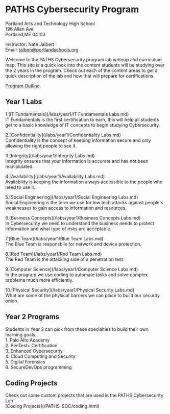 <h1>PATHS Cybersecurity Program</h1>

Portland Arts and Technology High School<br>
196 Allen Ave<br>
Portland,ME 04103<br>

Instructor: Nate Jalbert<br>
Email: jalben@portlandschools.org

Welcome to the PATHS Cybersecurity program lab writeup and curriculum map.  This site is a quick look into the content students will be studying over the 2 years in the program.  Check out each of the content areas to get a quick description of the lab and how that will prepare for certifications.

[Program Outline](https://github.com/jalbenPATHS/PATHS-SOC/blob/master/PATHS%20Cyber%20Security%20Program%20Outline%20(1).pdf)


<h2>Year 1 Labs</h2>

1.[IT Fundamentals](/labs/year1/IT Fundamentals Labs.md)<br>
IT Fundamentals is the first certification to earn, this will help all students get to a basic knowledge of IT concepts to begin studying Cybersecurity. <br>

2.[Confidentiality](/labs/year1/Confidentiality Labs.md)<br>
Confidentiality is the concept of keeping information secure and only allowing the right people to see it.<br>

3.[Integrity](/labs/year1/Integrity Labs.md)<br>
Integrity ensures that your information is accurate and has not been maniplulated.<br>

4.[Availability](/labs/year1/Availability Labs.md)<br>
Availability is keeping the information always accessible to the people who need to use it.<br>

5.[Social Engineering](/labs/year1/Social Engineering Labs.md)<br>
Social Engineering is the term we use for low tech attacks against people's weaknesses to gain access to information and resources.<br>

6.[Business Concepts](/labs/year1/Business Concepts Labs.md)<br>
In Cybersecurity we need to understand the business needs to protect information and what type of risks are acceptable.<br>

7.[Blue Team](/labs/year1/Blue Team Labs.md)<br>
The Blue Team is responsbile for network and device protection.<br>

8.[Red Team](/labs/year1/Red Team Labs.md)<br>
The Red Team is the attacking side of a penetration test.<br>

9.[Computer Science](/labs/year1/Computer Science Labs.md)<br>
In the program we use coding to automate tasks and solve complex problems much more efficiently.<br>

10.[Physical Security](/labs/year1/Physical Security Labs.md)<br>
What are some of the physical barriers we can place to build our security onion.<br>

<h2>Year 2 Programs</h2>
Students in Year 2 can pick from these specialties to build their own learning goals.<br>
1. Palo Alto Academy <br>
2. PenTest+ Certification <br>
3. Enhanced Cybersecurity <br>
4. Cloud Computing and Security <br>
5. Digital Forensics <br>
6. SecureDevOps programming <br>



<h2>Coding Projects</h2>
Check out some custom projects that are used in the PATHS Cybersecurity Lab<br>
[Coding Projects](/PATHS-SOC/coding.html)
